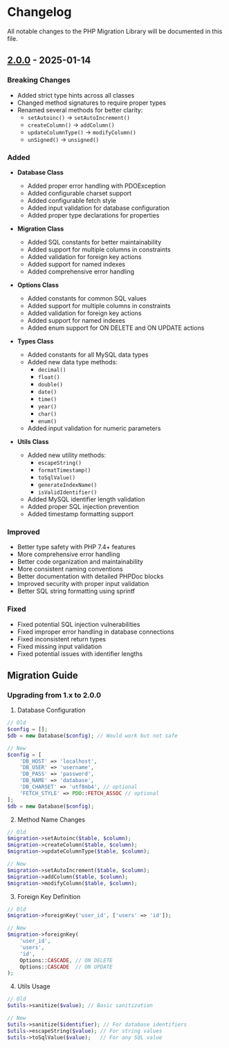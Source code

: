 # Changelog

All notable changes to the PHP Migration Library will be documented in this file.

## [2.0.0](https://github.com/farisc0de/PhpMigration/releases/tag/v2.0.0) - 2025-01-14

### Breaking Changes
- Added strict type hints across all classes
- Changed method signatures to require proper types
- Renamed several methods for better clarity:
  - `setAutoinc()` → `setAutoIncrement()`
  - `createColumn()` → `addColumn()`
  - `updateColumnType()` → `modifyColumn()`
  - `unSigned()` → `unsigned()`

### Added
- **Database Class**
  - Added proper error handling with PDOException
  - Added configurable charset support
  - Added configurable fetch style
  - Added input validation for database configuration
  - Added proper type declarations for properties

- **Migration Class**
  - Added SQL constants for better maintainability
  - Added support for multiple columns in constraints
  - Added validation for foreign key actions
  - Added support for named indexes
  - Added comprehensive error handling

- **Options Class**
  - Added constants for common SQL values
  - Added support for multiple columns in constraints
  - Added validation for foreign key actions
  - Added support for named indexes
  - Added enum support for ON DELETE and ON UPDATE actions

- **Types Class**
  - Added constants for all MySQL data types
  - Added new data type methods:
    - `decimal()`
    - `float()`
    - `double()`
    - `date()`
    - `time()`
    - `year()`
    - `char()`
    - `enum()`
  - Added input validation for numeric parameters

- **Utils Class**
  - Added new utility methods:
    - `escapeString()`
    - `formatTimestamp()`
    - `toSqlValue()`
    - `generateIndexName()`
    - `isValidIdentifier()`
  - Added MySQL identifier length validation
  - Added proper SQL injection prevention
  - Added timestamp formatting support

### Improved
- Better type safety with PHP 7.4+ features
- More comprehensive error handling
- Better code organization and maintainability
- More consistent naming conventions
- Better documentation with detailed PHPDoc blocks
- Improved security with proper input validation
- Better SQL string formatting using sprintf

### Fixed
- Fixed potential SQL injection vulnerabilities
- Fixed improper error handling in database connections
- Fixed inconsistent return types
- Fixed missing input validation
- Fixed potential issues with identifier lengths

## Migration Guide

### Upgrading from 1.x to 2.0.0

1. Database Configuration
```php
// Old
$config = [];
$db = new Database($config); // Would work but not safe

// New
$config = [
    'DB_HOST' => 'localhost',
    'DB_USER' => 'username',
    'DB_PASS' => 'password',
    'DB_NAME' => 'database',
    'DB_CHARSET' => 'utf8mb4', // optional
    'FETCH_STYLE' => PDO::FETCH_ASSOC // optional
];
$db = new Database($config);
```

2. Method Name Changes
```php
// Old
$migration->setAutoinc($table, $column);
$migration->createColumn($table, $column);
$migration->updateColumnType($table, $column);

// New
$migration->setAutoIncrement($table, $column);
$migration->addColumn($table, $column);
$migration->modifyColumn($table, $column);
```

3. Foreign Key Definition
```php
// Old
$migration->foreignKey('user_id', ['users' => 'id']);

// New
$migration->foreignKey(
    'user_id',
    'users',
    'id',
    Options::CASCADE, // ON DELETE
    Options::CASCADE  // ON UPDATE
);
```

4. Utils Usage
```php
// Old
$utils->sanitize($value); // Basic sanitization

// New
$utils->sanitize($identifier); // For database identifiers
$utils->escapeString($value); // For string values
$utils->toSqlValue($value);   // For any SQL value
```
